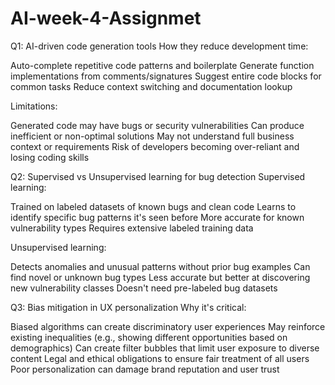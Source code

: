 # AI-week-4-Assignmet
Q1: AI-driven code generation tools
How they reduce development time:

Auto-complete repetitive code patterns and boilerplate
Generate function implementations from comments/signatures
Suggest entire code blocks for common tasks
Reduce context switching and documentation lookup

Limitations:

Generated code may have bugs or security vulnerabilities
Can produce inefficient or non-optimal solutions
May not understand full business context or requirements
Risk of developers becoming over-reliant and losing coding skills

Q2: Supervised vs Unsupervised learning for bug detection
Supervised learning:

Trained on labeled datasets of known bugs and clean code
Learns to identify specific bug patterns it's seen before
More accurate for known vulnerability types
Requires extensive labeled training data

Unsupervised learning:

Detects anomalies and unusual patterns without prior bug examples
Can find novel or unknown bug types
Less accurate but better at discovering new vulnerability classes
Doesn't need pre-labeled bug datasets

Q3: Bias mitigation in UX personalization
Why it's critical:

Biased algorithms can create discriminatory user experiences
May reinforce existing inequalities (e.g., showing different opportunities based on demographics)
Can create filter bubbles that limit user exposure to diverse content
Legal and ethical obligations to ensure fair treatment of all users
Poor personalization can damage brand reputation and user trust
